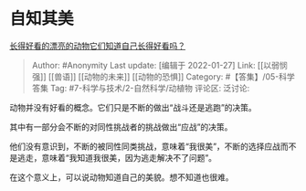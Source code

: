 # 自知其美
[长得好看的漂亮的动物它们知道自己长得好看吗？](https://www.zhihu.com/question/285076681/answer/443341404)

> Author: #Anonymity
> Last update: [编辑于 2022-01-27]
> Link: [[以弱悯强]] [[兽语]] [[动物的未来]] [[动物的恐惧]]
> Category: #【答集】/05-科学答集
> Tag: #7-科学与技术/2-自然科学/动植物
> 评论区:
> 泛讨论:

动物并没有好看的概念。它们只是不断的做出“战斗还是逃跑”的决策。

其中有一部分会不断的对同性挑战者的挑战做出“应战”的决策。

他们没有意识到，不断的被同性同类挑战，意味着“我很美”，不断的选择应战而不是逃走，意味着“我知道我很美，因为逃走解决不了问题”。

在这个意义上，可以说动物知道自己的美貌。想不知道也很难。
